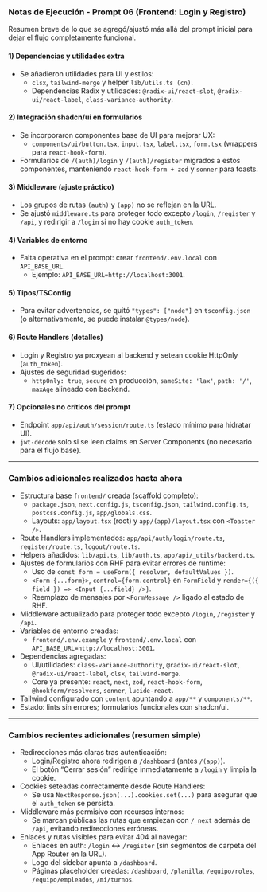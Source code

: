 ### Notas de Ejecución - Prompt 06 (Frontend: Login y Registro)

Resumen breve de lo que se agregó/ajustó más allá del prompt inicial para dejar el flujo completamente funcional.

#### 1) Dependencias y utilidades extra
- Se añadieron utilidades para UI y estilos:
  - `clsx`, `tailwind-merge` y helper `lib/utils.ts (cn)`.
  - Dependencias Radix y utilidades: `@radix-ui/react-slot`, `@radix-ui/react-label`, `class-variance-authority`.

#### 2) Integración shadcn/ui en formularios
- Se incorporaron componentes base de UI para mejorar UX:
  - `components/ui/button.tsx`, `input.tsx`, `label.tsx`, `form.tsx` (wrappers para `react-hook-form`).
- Formularios de `/(auth)/login` y `/(auth)/register` migrados a estos componentes, manteniendo `react-hook-form + zod` y `sonner` para toasts.

#### 3) Middleware (ajuste práctico)
- Los grupos de rutas `(auth)` y `(app)` no se reflejan en la URL.
- Se ajustó `middleware.ts` para proteger todo excepto `/login`, `/register` y `/api`, y redirigir a `/login` si no hay cookie `auth_token`.

#### 4) Variables de entorno
- Falta operativa en el prompt: crear `frontend/.env.local` con `API_BASE_URL`.
  - Ejemplo: `API_BASE_URL=http://localhost:3001`.

#### 5) Tipos/TSConfig
- Para evitar advertencias, se quitó `"types": ["node"]` en `tsconfig.json` (o alternativamente, se puede instalar `@types/node`).

#### 6) Route Handlers (detalles)
- Login y Registro ya proxyean al backend y setean cookie HttpOnly (`auth_token`).
- Ajustes de seguridad sugeridos:
  - `httpOnly: true`, `secure` en producción, `sameSite: 'lax'`, `path: '/'`, `maxAge` alineado con backend.

#### 7) Opcionales no críticos del prompt
- Endpoint `app/api/auth/session/route.ts` (estado mínimo para hidratar UI).
- `jwt-decode` solo si se leen claims en Server Components (no necesario para el flujo base).

---

### Cambios adicionales realizados hasta ahora

- Estructura base `frontend/` creada (scaffold completo):
  - `package.json`, `next.config.js`, `tsconfig.json`, `tailwind.config.ts`, `postcss.config.js`, `app/globals.css`.
  - Layouts: `app/layout.tsx` (root) y `app/(app)/layout.tsx` con `<Toaster />`.
- Route Handlers implementados: `app/api/auth/login/route.ts`, `register/route.ts`, `logout/route.ts`.
- Helpers añadidos: `lib/api.ts`, `lib/auth.ts`, `app/api/_utils/backend.ts`.
- Ajustes de formularios con RHF para evitar errores de runtime:
  - Uso de `const form = useForm({ resolver, defaultValues })`.
  - `<Form {...form}>`, `control={form.control}` en `FormField` y `render={({ field }) => <Input {...field} />}`.
  - Reemplazo de mensajes por `<FormMessage />` ligado al estado de RHF.
- Middleware actualizado para proteger todo excepto `/login`, `/register` y `/api`.
- Variables de entorno creadas:
  - `frontend/.env.example` y `frontend/.env.local` con `API_BASE_URL=http://localhost:3001`.
- Dependencias agregadas:
  - UI/utilidades: `class-variance-authority`, `@radix-ui/react-slot`, `@radix-ui/react-label`, `clsx`, `tailwind-merge`.
  - Core ya presente: `react`, `next`, `zod`, `react-hook-form`, `@hookform/resolvers`, `sonner`, `lucide-react`.
- Tailwind configurado con `content` apuntando a `app/**` y `components/**`.
- Estado: lints sin errores; formularios funcionales con shadcn/ui.

---

### Cambios recientes adicionales (resumen simple)

- Redirecciones más claras tras autenticación:
  - Login/Registro ahora redirigen a `/dashboard` (antes `/(app)`).
  - El botón “Cerrar sesión” redirige inmediatamente a `/login` y limpia la cookie.
- Cookies seteadas correctamente desde Route Handlers:
  - Se usa `NextResponse.json(...).cookies.set(...)` para asegurar que el `auth_token` se persista.
- Middleware más permisivo con recursos internos:
  - Se marcan públicas las rutas que empiezan con `/_next` además de `/api`, evitando redirecciones erróneas.
- Enlaces y rutas visibles para evitar 404 al navegar:
  - Enlaces en auth: `/login` ↔ `/register` (sin segmentos de carpeta del App Router en la URL).
  - Logo del sidebar apunta a `/dashboard`.
  - Páginas placeholder creadas: `/dashboard`, `/planilla`, `/equipo/roles`, `/equipo/empleados`, `/mi/turnos`.


